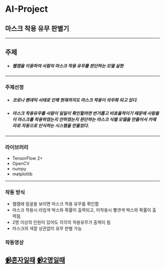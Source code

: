 # AI-Project
## 마스크 착용 유무 판별기
---
## 주제
* ##### 웹캠을 이용하여 사람의 마스크 착용 유무를 판단하는 모델 실현
---
### 주제선정
* ##### 코로나 팬데믹 사태로 인해 현재까지도 마스크 착용이 의무화 되고 있다.
* ##### 마스크 착용유무를 사람이 일일이 확인할려면 번거롭고 비효율적이기 때문에 사람들이 마스크를 착용하였는지 안하였는지 판단하는 마스크 식별 모델을 만들어서 카메라로 자동으로 인식하는 시스템을 만들었다.
---
### 라이브러리
- TensorFlow 2+
- OpenCV
- numpy
- matplotlib
---
### 작동 방식
- 웹캠에 얼굴을 보이면 마스크 착용 유무를 확인함
- 마스크 착용시 라임색 박스와 확률이 출력되고, 미착용시 빨갠색 박스와 확률이 출력됨
- 2명 이상의 인원이 있어도 각각의 착용유무가 출력이 됨
- 마스크의 색깔 상관없이 유무 판별 가능
### 작동영상
[:video_camera:혼자일때](https://youtu.be/DoUi6i3doAg)
[:video_camera:2명일때](https://youtu.be/oPvfWP84s1U)
---
